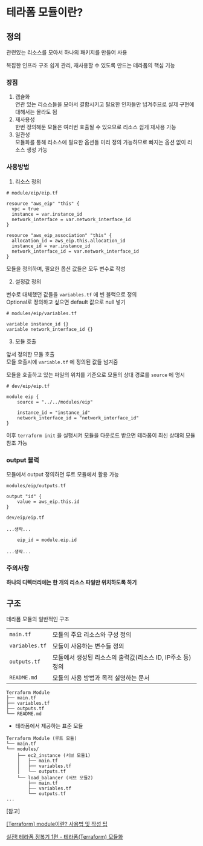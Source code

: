 # 테라폼 모듈이란?

## 정의
관련있는 리소스를 모아서 하나의 패키지를 만들어 사용

복잡한 인프라 구조 쉽게 관리, 재사용할 수 있도록 만드는 테라폼의 핵심 기능

### 장점
1. 캡슐화\
   연관 있는 리소스들을 모아서 결합시키고 필요한 인자들만 넘겨주므로 실제 구현에 대해서는 몰라도 됨
2. 재사용성\
   한번 정의해둔 모듈은 여러번 호출될 수 있으므로 리소스 쉽게 재사용 가능
3. 일관성\
   모듈화를 통해 리소스에 필요한 옵션들 미리 정의 가능하므로 빠지는 옵션 없이 리소스 생성 가능

### 사용방법
1. 리소스 정의
```
# module/eip/eip.tf

resource "aws_eip" "this" {
  vpc = true
  instance = var.instance_id
  network_interface = var.network_interface_id
}

resource "aws_eip_association" "this" {
  allocation_id = aws_eip.this.allocation_id
  instance_id = var.instance_id
  network_interface_id = var.network_interface_id
}
```

모듈을 정의하며, 필요한 옵션 값들은 모두 변수로 작성

2. 설정값 정의
   
변수로 대체했던 값들을 `variables.tf` 에 빈 블럭으로 정의\
Optional로 정의하고 싶으면 default 값으로 null 넣기

```
# modules/eip/variables.tf

variable instance_id {}
variable network_interface_id {}
```

3. 모듈 호출

앞서 정의한 모듈 호출\
모듈 호출시에 `variable.tf` 에 정의된 값들 넘겨줌

모듈을 호출하고 있는 파일의 위치를 기준으로 모듈의 상대 경로를 `source` 에 명시

```
# dev/eip/eip.tf

module eip {
	source = "../../modules/eip"
	
    instance_id = "instance_id"
    network_interface_id = "network_interface_id"
}
```

이후 `terraform init` 을 실행시켜 모듈을 다운로드 받으면 테라폼이 최신 상태의 모듈 참조 가능

### output 블럭
모듈에서 output 정의하면 루트 모듈에서 활용 가능

```
modules/eip/outputs.tf

output "id" {
    value = aws_eip.this.id
}
```

```
dev/eip/eip.tf

...생략...

	eip_id = module.eip.id
    
...생략...
```

### 주의사항
**하나의 디렉터리에는 한 개의 리소스 파일만 위치하도록 하기**

## 구조
테라폼 모듈의 일반적인 구조

|||
|-|-|
|`main.tf`|모듈의 주요 리소스와 구성 정의|
|`variables.tf`|모듈이 사용하는 변수들 정의|
|`outputs.tf`|모듈에서 생성된 리소스의 출력값(리소스 ID, IP주소 등) 정의|
|`README.md`|모듈의 사용 방법과 목적 설명하는 문서|

```
Terraform Module
├── main.tf
├── variables.tf
├── outputs.tf
└── README.md
```

* 테라폼에서 제공하는 표준 모듈

```
Terraform Module (루트 모듈)
└── main.tf
└── modules/
    ├── ec2_instance (서브 모듈1)
    │   ├── main.tf
    │   ├── variables.tf
    │   └── outputs.tf
    └── load_balancer (서브 모듈2)
        ├── main.tf
        ├── variables.tf
        └── outputs.tf
...
```



[참고]

[[Terraform] module이란? 사용법 및 작성 팁](https://velog.io/@newdana01/Terraform-module%EC%9D%B4%EB%9E%80-%EC%82%AC%EC%9A%A9%EB%B2%95-%EB%B0%8F-%EC%A3%BC%EC%9D%98%EC%82%AC%ED%95%AD)


[실전! 테라폼 정복기 1편 - 테라폼(Terraform) 모듈화](https://curiousjinan.tistory.com/entry/terraform-modularization-guide)